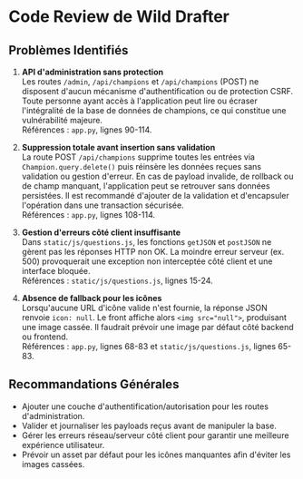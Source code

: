 # Code Review de Wild Drafter

## Problèmes Identifiés

1. **API d'administration sans protection**  
   Les routes `/admin`, `/api/champions` et `/api/champions` (POST) ne disposent d'aucun mécanisme d'authentification ou de protection CSRF. Toute personne ayant accès à l'application peut lire ou écraser l'intégralité de la base de données de champions, ce qui constitue une vulnérabilité majeure.  
   Références : `app.py`, lignes 90-114.

2. **Suppression totale avant insertion sans validation**  
   La route POST `/api/champions` supprime toutes les entrées via `Champion.query.delete()` puis réinsère les données reçues sans validation ou gestion d'erreur. En cas de payload invalide, de rollback ou de champ manquant, l'application peut se retrouver sans données persistées. Il est recommandé d'ajouter de la validation et d'encapsuler l'opération dans une transaction sécurisée.  
   Références : `app.py`, lignes 108-114.

3. **Gestion d'erreurs côté client insuffisante**  
   Dans `static/js/questions.js`, les fonctions `getJSON` et `postJSON` ne gèrent pas les réponses HTTP non OK. La moindre erreur serveur (ex. 500) provoquerait une exception non interceptée côté client et une interface bloquée.  
   Références : `static/js/questions.js`, lignes 15-24.

4. **Absence de fallback pour les icônes**  
   Lorsqu'aucune URL d'icône valide n'est fournie, la réponse JSON renvoie `icon: null`. Le front affiche alors `<img src="null">`, produisant une image cassée. Il faudrait prévoir une image par défaut côté backend ou frontend.  
   Références : `app.py`, lignes 68-83 et `static/js/questions.js`, lignes 65-83.

## Recommandations Générales

- Ajouter une couche d'authentification/autorisation pour les routes d'administration.
- Valider et journaliser les payloads reçus avant de manipuler la base.
- Gérer les erreurs réseau/serveur côté client pour garantir une meilleure expérience utilisateur.
- Prévoir un asset par défaut pour les icônes manquantes afin d'éviter les images cassées.

